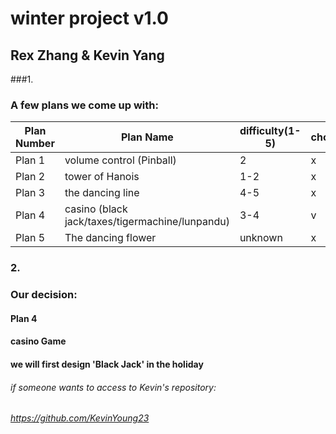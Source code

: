 # winter project v1.0
## Rex Zhang & Kevin Yang
###1.
### A few plans we come up with:

Plan Number | Plan Name | difficulty(1-5) | choices
--- | --- | --- | ---
Plan 1 | volume control (Pinball) | 2 | x
Plan 2 | tower of Hanois | 1-2 | x
Plan 3 | the dancing line | 4-5 | x
Plan 4 | casino (black jack/taxes/tigermachine/lunpandu) | 3-4 | v
Plan 5 | The dancing flower | unknown | x

### 2.
### Our decision:
#### Plan 4
#### casino Game
#### we will first design 'Black Jack' in the holiday

###### if someone wants to access to Kevin's repository:
###### https://github.com/KevinYoung23
